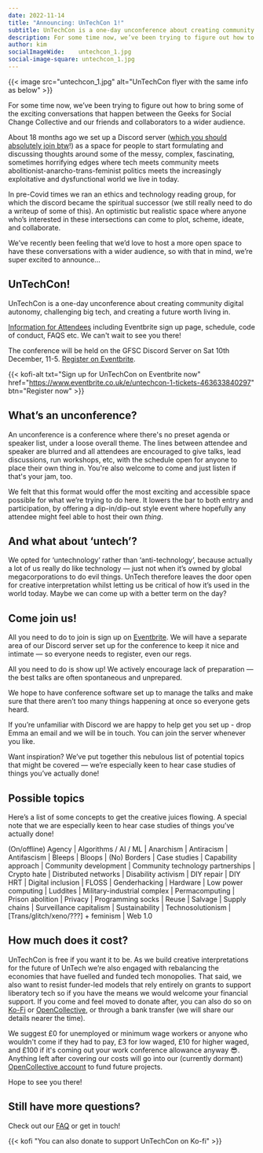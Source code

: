 ```yaml
---
date: 2022-11-14
title: "Announcing: UnTechCon 1!"
subtitle: UnTechCon is a one-day unconference about creating community digital autonomy, challenging big tech, and creating a future worth living in.
description: For some time now, we’ve been trying to figure out how to bring some of the exciting conversations that happen between the Geeks for Social Change Collective and our friends and collaborators to a wider audience.
author: kim
socialImageWide:	untechcon_1.jpg
social-image-square: untechcon_1.jpg
---
```


{{< image src="untechcon_1.jpg" alt="UnTechCon flyer with the same info as below" >}}

For some time now, we’ve been trying to figure out how to bring some of the exciting conversations that happen between the Geeks for Social Change Collective and our friends and collaborators to a wider audience.

About 18 months ago we set up a Discord server ([which you should absolutely join btw](http://discord.gfsc.studio/)!) as a space for people to start formulating and discussing thoughts around some of the messy, complex, fascinating, sometimes horrifying edges where tech meets community meets abolitionist-anarcho-trans-feminist politics meets the increasingly exploitative and dysfunctional world we live in today.

In pre-Covid times we ran an ethics and technology reading group, for which the discord became the spiritual successor (we still really need to do a writeup of some of this). An optimistic but realistic space where anyone who’s interested in these intersections can come to plot, scheme, ideate, and collaborate.

We’ve recently been feeling that we’d love to host a more open space to have these conversations with a wider audience, so with that in mind, we’re super excited to announce…

## UnTechCon!

UnTechCon is a one-day unconference about creating community digital autonomy, challenging big tech, and creating a future worth living in.

[Information for Attendees](https://gfsc.notion.site/UnTechCon-1-e12a706e1f7a4e3d81d6beae0b818b32) including Eventbrite sign up page, schedule, code of conduct, FAQS etc. We can't wait to see you there!

The conference will be held on the GFSC Discord Server on Sat 10th December, 11-5. [Register on Eventbrite](https://www.eventbrite.co.uk/e/untechcon-1-tickets-463633840297).

{{< kofi-alt txt="Sign up for UnTechCon on Eventbrite now" href="https://www.eventbrite.co.uk/e/untechcon-1-tickets-463633840297" btn="Register now" >}}

## What’s an unconference?

An unconference is a conference where there's no preset agenda or speaker list, under a loose overall theme. The lines between attendee and speaker are blurred and all attendees are encouraged to give talks, lead discussions, run workshops, etc, with the schedule open for anyone to place their own thing in. You're also welcome to come and just listen if that's your jam, too.

We felt that this format would offer the most exciting and accessible space possible for what we’re trying to do here. It lowers the bar to both entry and participation, by offering a dip-in/dip-out style event where hopefully any attendee might feel able to host their own *thing*.

## And what about ‘untech’?

We opted for ‘untechnology’ rather than ‘anti-technology’, because actually a lot of us really do like technology — just not when it’s owned by global megacorporations to do evil things. UnTech therefore leaves the door open for creative interpretation whilst letting us be critical of how it’s used in the world today. Maybe we can come up with a better term on the day?

## Come join us!

All you need to do to join is sign up on [Eventbrite](https://www.eventbrite.co.uk/e/untechcon-1-tickets-463633840297). We will have a separate area of our Discord server set up for the conference to keep it nice and intimate — so everyone needs to register, even our regs.

All you need to do is show up! We actively encourage lack of preparation — the best talks are often spontaneous and unprepared. 

We hope to have conference software set up to manage the talks and make sure that there aren’t too many things happening at once so everyone gets heard.

If you’re unfamiliar with Discord we are happy to help get you set up - drop Emma an email and we will be in touch. You can join the server whenever you like.

Want inspiration? We’ve put together this nebulous list of potential topics that might be covered — we’re especially keen to hear case studies of things you’ve actually done!

## Possible topics

Here’s a list of some concepts to get the creative juices flowing. A special note that we are especially keen to hear case studies of things you’ve actually done!

(On/offline) Agency | Algorithms / AI / ML | Anarchism | Antiracism | Antifascism | Bleeps | Bloops | (No) Borders | Case studies | Capability approach | Community development | Community technology partnerships | Crypto hate | Distributed networks | Disability activism | DIY repair | DIY HRT | Digital inclusion | FLOSS | Genderhacking | Hardware | Low power computing | Luddites | Military-industrial complex | Permacomputing | Prison abolition | Privacy | Programming socks | Reuse | Salvage | Supply chains | Surveillance capitalism | Sustainability | Technosolutionism | [Trans/glitch/xeno/???] + feminism | Web 1.0 

## How much does it cost? 

UnTechCon is free if you want it to be. As we build creative interpretations for the future of UnTech we’re also engaged with rebalancing the economies that have fuelled and funded tech monopolies. That said, we also want to resist funder-led models that rely entirely on grants to support liberatory tech so if you have the means we would welcome your financial support. If you come and feel moved to donate after, you can also do so on [Ko-Fi](https://ko-fi.com/gfscstudio) or [OpenCollective](https://opencollective.com/gfscstudio), or through a bank transfer (we will share our details nearer the time).

We suggest £0 for unemployed or minimum wage workers or anyone who wouldn't come if they had to pay, £3 for low waged, £10 for higher waged, and £100 if it's coming out your work conference allowance anyway 😎. Anything left after covering our costs will go into our (currently dormant) [OpenCollective account](https://opencollective.com/gfscstudio) to fund future projects.

Hope to see you there!


## Still have more questions?

Check out our [FAQ](/blog/2022/untechcon-faq/) or get in touch!

{{< kofi "You can also donate to support UnTechCon on Ko-fi" >}}
